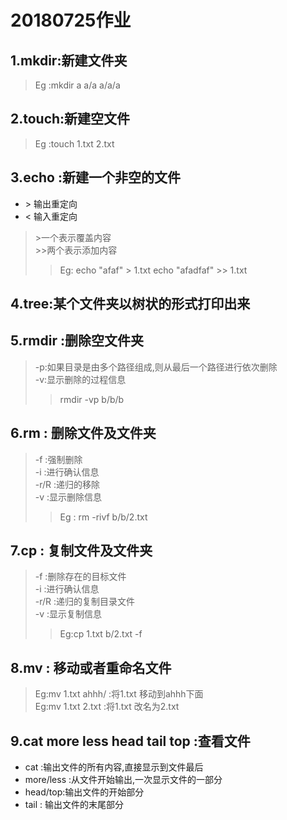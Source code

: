 # 20180725作业  
## 1.mkdir:新建文件夹  
>Eg :mkdir a a/a a/a/a
## 2.touch:新建空文件  
>Eg :touch 1.txt 2.txt
## 3.echo :新建一个非空的文件  
- \> 输出重定向
- <  输入重定向
>\>一个表示覆盖内容  
>\>>两个表示添加内容  
>>Eg: echo "afaf" > 1.txt      echo "afadfaf" >> 1.txt
## 4.tree:某个文件夹以树状的形式打印出来  
## 5.rmdir :删除空文件夹  
>-p:如果目录是由多个路径组成,则从最后一个路径进行依次删除  
>-v:显示删除的过程信息  
>>rmdir -vp b/b/b
## 6.rm : 删除文件及文件夹  
>-f :强制删除  
>-i :进行确认信息  
>-r/R :递归的移除  
>-v :显示删除信息  
>>Eg : rm -rivf b/b/2.txt
## 7.cp : 复制文件及文件夹  
>-f :删除存在的目标文件  
>-i :进行确认信息  
>-r/R :递归的复制目录文件  
>-v :显示复制信息   
>>Eg:cp 1.txt b/2.txt -f
## 8.mv : 移动或者重命名文件  
>Eg:mv 1.txt ahhh/ :将1.txt 移动到ahhh下面  
>Eg:mv 1.txt 2.txt :将1.txt 改名为2.txt   
## 9.cat more less head tail top :查看文件  
- cat :输出文件的所有内容,直接显示到文件最后  
- more/less :从文件开始输出,一次显示文件的一部分  
- head/top:输出文件的开始部分  
- tail : 输出文件的末尾部分  

